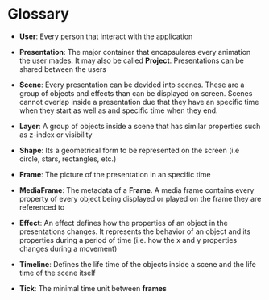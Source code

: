 # Glossary

- **User**: Every person that interact with the application

- **Presentation**: The major container that encapsulares every animation the user mades. It may also be called **Project**. Presentations can be shared between the users

- **Scene**: Every presentation can be devided into scenes. These are a group of objects and effects than can be displayed on screen. Scenes cannot overlap inside a presentation due that they have an specific time when they start as well as and specific time when they end.

- **Layer**: A group of objects inside a scene that has similar properties such as z-index or visibility

- **Shape**: Its a geometrical form to be represented on the screen (i.e circle, stars, rectangles, etc.)

- **Frame**: The picture of the presentation in an specific time

- **MediaFrame**: The metadata of a **Frame**. A media frame contains every property of every object being displayed or played on the frame they are referenced to

- **Effect**: An effect defines how the properties of an object in the presentations changes. It represents the behavior of an object and its properties during a period of time (i.e. how the x and y properties changes during a movement)

- **Timeline**: Defines the life time of the objects inside a scene and the life time of the scene itself

- **Tick**: The minimal time unit between **frames**

